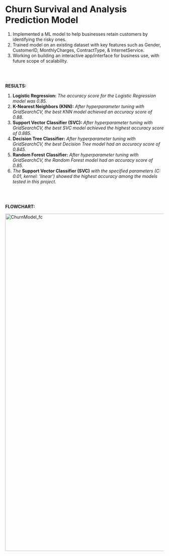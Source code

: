 # Churn Survival and Analysis Prediction Model
1. Implemented a ML model to help businesses retain customers by identifying the risky ones.
2. Trained model on an existing dataset with key features such as Gender, CustomerID, MonthlyCharges, ContractType, & InternetService.
3. Working on building an interactive app/interface for business use, with future scope of scalability.

<br>
<br>

**RESULTS:**
1. **Logistic Regression:** *The accuracy score for the Logistic Regression model was 0.85.*
2. **K-Nearest Neighbors (KNN):** *After hyperparameter tuning with GridSearchCV, the best KNN model achieved an accuracy score of 0.88.*
3. **Support Vector Classifier (SVC):** *After hyperparameter tuning with GridSearchCV, the best SVC model achieved the highest accuracy score of 0.885.*
4. **Decision Tree Classifier:** *After hyperparameter tuning with GridSearchCV, the best Decision Tree model had an accuracy score of 0.845.*
5. **Random Forest Classifier:** *After hyperparameter tuning with GridSearchCV, the Random Forest model had an accuracy score of 0.85.*
6. *The* **Support Vector Classifier (SVC)** *with the specified parameters (C: 0.01, kernel: 'linear') showed the highest accuracy among the models tested in this project.*

<br>
<br>

**FLOWCHART:**

<img width="1759" height="1068" alt="ChurnModel_fc" src="https://github.com/user-attachments/assets/01d02fbe-a7eb-4255-bd48-0ad86c80ac6d" />
